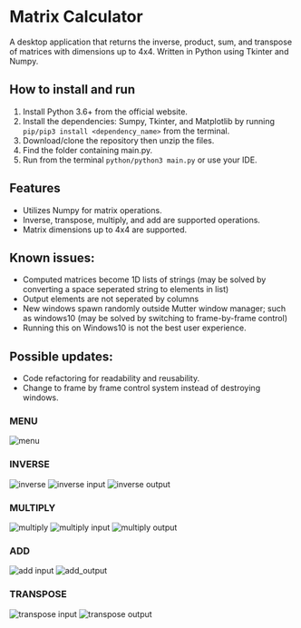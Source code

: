 # Matrix Calculator
A desktop application that returns the inverse, product, sum, and transpose of matrices with dimensions up to 4x4. Written in Python using Tkinter and Numpy.

## How to install and run
1. Install Python 3.6+ from the official website.
2. Install the dependencies: Sumpy, Tkinter, and Matplotlib by running `pip/pip3 install <dependency_name>` from the terminal.
3. Download/clone the repository then unzip the files.
4. Find the folder containing main.py.
5. Run from the terminal `python/python3 main.py` or use your IDE.

## Features
* Utilizes Numpy for matrix operations.
* Inverse, transpose, multiply, and add are supported operations.
* Matrix dimensions up to 4x4 are supported.

## Known issues:
* Computed matrices become 1D lists of strings (may be solved by converting a space seperated string to elements in list)
* Output elements are not seperated by columns
* New windows spawn randomly outside Mutter window manager; such as windows10 (may be solved by 
                                                                switching to frame-by-frame control)
* Running this on Windows10 is not the best user experience.

## Possible updates:
* Code refactoring for readability and reusability.
* Change to frame by frame control system instead of destroying windows.


### MENU
![menu](https://i.ibb.co/ThDw5wG/1.png)
### INVERSE
![inverse](https://i.ibb.co/85B9LLv/2.png)
![inverse input](https://i.ibb.co/DRywQQt/3.png)
![inverse output](https://i.ibb.co/ySRQxM8/4.png)
### MULTIPLY
![multiply](https://i.ibb.co/ZHr5Cf9/5.png)
![multiply input](https://i.ibb.co/zQbXP4c/6.png)
![multiply output](https://i.ibb.co/0XgwJBs/7.png)
<!--* ![multiply2 input](https://i.ibb.co/XW6gLNw/8.png)
* ![multiply2_output](https://i.ibb.co/XyvzbR7/9.png) -->
### ADD
![add input](https://i.ibb.co/GvW9rM5/10.png)
![add_output](https://i.ibb.co/0KL4NYc/11.png)
### TRANSPOSE
![transpose input](https://i.ibb.co/v4x1tF0/12.png)
![transpose output](https://i.ibb.co/fD40jfn/13.png)



